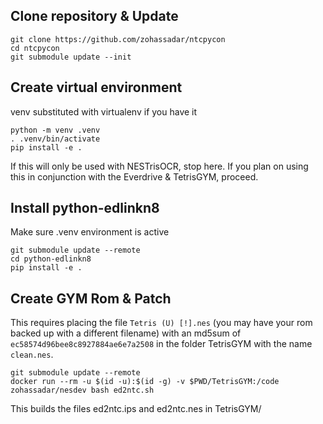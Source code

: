 ## Clone repository & Update

    git clone https://github.com/zohassadar/ntcpycon
    cd ntcpycon
    git submodule update --init

## Create virtual environment

venv substituted with virtualenv if you have it

    python -m venv .venv
    . .venv/bin/activate
    pip install -e .

If this will only be used with NESTrisOCR, stop here.  If you plan on using this in conjunction with the Everdrive & TetrisGYM, proceed.

## Install python-edlinkn8

Make sure .venv environment is active

    git submodule update --remote
    cd python-edlinkn8
    pip install -e .

## Create GYM Rom & Patch

This requires placing the file `Tetris (U) [!].nes` (you may have your rom backed up with a different filename) with an md5sum of `ec58574d96bee8c8927884ae6e7a2508` in the folder TetrisGYM with the name `clean.nes`.

    git submodule update --remote
    docker run --rm -u $(id -u):$(id -g) -v $PWD/TetrisGYM:/code zohassadar/nesdev bash ed2ntc.sh

This builds the files ed2ntc.ips and ed2ntc.nes in TetrisGYM/
